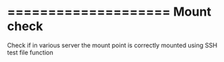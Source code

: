 ====================
Mount check
====================

Check if in various server the mount point is correctly mounted using
SSH test file function
